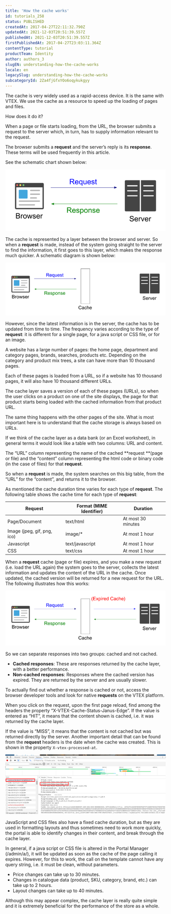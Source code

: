 ```yaml
---
title: 'How the cache works'
id: tutorials_258
status: PUBLISHED
createdAt: 2017-04-27T22:11:32.790Z
updatedAt: 2021-12-03T20:51:39.557Z
publishedAt: 2021-12-03T20:51:39.557Z
firstPublishedAt: 2017-04-27T23:03:11.364Z
contentType: tutorial
productTeam: Identity
author: authors_3
slugEN: understanding-how-the-cache-works
locale: en
legacySlug: understanding-how-the-cache-works
subcategoryId: 2Za4fjGfxYOo6oqykukgyy
---
```


The cache is very widely used as a rapid-access device. It is the same with VTEX. We use the cache as a resource to speed up the loading of pages and files.

How does it do it?

When a page or file starts loading, from the URL, the browser submits a request to the server which, in turn, has to supply information relevant to the request. 

The browser submits a **request** and the server’s reply is its **response**. These terms will be used frequently in this article. 

See the schematic chart shown below:

![How the cache works - communication between server and browser](https://raw.githubusercontent.com/vtexdocs/help-center-content/refs/heads/main/docs/en/tutorials/Infrastructure/CDN%20Service/understanding-how-the-cache-works_1.png)

The cache is represented by a layer between the browser and server. So when a **request** is made, instead of the system going straight to the server to find the information, it first goes to this layer, which makes the response much quicker. A schematic diagram is shown below:

![How cache works - communication with cache (without expiring)](https://raw.githubusercontent.com/vtexdocs/help-center-content/refs/heads/main/docs/en/tutorials/Infrastructure/CDN%20Service/understanding-how-the-cache-works_2.png)

However, since the latest information is in the server, the cache has to be updated from time to time. The frequency varies according to the type of **request**: it is different for a single page, for a java script or CSS file, or for an image.

A website has a large number of pages: the home page, department and category pages, brands, searches, products etc. Depending on the category and product mix trees, a site can have more than 10 thousand pages.

Each of these pages is loaded from a URL, so if a website has 10 thousand pages, it will also have 10 thousand different URLs. 

The cache layer saves a version of each of these pages (URLs), so when the user clicks on a product on one of the site displays, the page for that product starts being loaded with the cached information from that product URL. 

The same thing happens with the other pages of the site. What is most important here is to understand that the cache storage is always based on URLs.

If we think of the cache layer as a data bank (or an Excel worksheet), in general terms it would look like a table with two columns: URL and content. 

The “URL” column representing the name of the cached **request **(page or file) and the “content” column representing the html code or binary code (in the case of files) for that **request**.

So when a **request** is made, the system searches on this big table, from the “URL” for the “content”, and returns it to the browser.

As mentioned the cache duration time varies for each type of **request**. The following table shows the cache time for each type of **request**:

| Request                      | Format (MIME Identifier) | Duration           |
|------------------------------|--------------------------|--------------------|
| Page/Document                | text/html                | At most 30 minutes |
| Image (jpeg, gif, png, ico)  | image/*                  | At most 1 hour     |
| Javascript                   | text/javascript          | At most 1 hour     |
| CSS                          | text/css                 | At most 1 hour     |

When a **request** cache (page or file) expires, and you make a new request (i.e. load the URL again) the system goes to the server, collects the latest information and updates the content of the URL in the cache. Once updated, the cached version will be returned for a new request for the URL. The following illustrates how this works:

![How cache works - communication with cache (expired)](https://raw.githubusercontent.com/vtexdocs/help-center-content/refs/heads/main/docs/en/tutorials/Infrastructure/CDN%20Service/understanding-how-the-cache-works_3.png)

So we can separate responses into two groups: cached and not cached.

- __Cached responses__: These are responses returned by the cache layer, with a better performance.
- __Non-cached responses__: Responses where the cached version has expired. They are returned by the server and are usually slower.

To actually find out whether a response is cached or not, access the browser developer tools and look for native **requests** on the VTEX platform. 

When you click on the request, upon the first page reload, find among the headers the property “X-VTEX-Cache-Status-Janus-Edge”. If the value is entered as “HIT”, it means that the content shown is cached, i.e. it was returned by the cache layer. 

If the value is “MISS”, it means that the content is not cached but was returned directly by the server. Another important detail that can be found from the **request** headers is the date when the cache was created. This is shown in the property `X-vtex-processed-at`.

![](https://raw.githubusercontent.com/vtexdocs/help-center-content/refs/heads/main/docs/en/tutorials/Infrastructure/CDN%20Service/understanding-how-the-cache-works_4.png)

JavaScript and CSS files also have a fixed cache duration, but as they are used in formatting layouts and thus sometimes need to work more quickly, the portal is able to identify changes in their content, and break through the cache layer. 

In general, if a java script or CSS file is altered in the Portal Manager (/admin/a/), it will be updated as soon as the cache of the page calling it expires. However, for this to work, the call on the template cannot have any query string, i.e. it must be clean, without parameters.

- Price changes can take up to 30 minutes.
- Changes in catalogue data (product, SKU, category, brand, etc.) can take up to 2 hours.
- Layout changes can take up to 40 minutes.

Although this may appear complex, the cache layer is really quite simple and it is extremely beneficial for the performance of the store as a whole.
